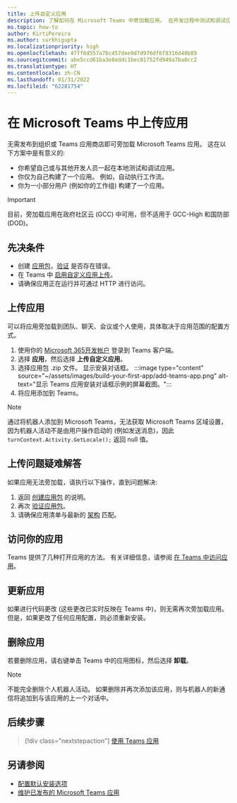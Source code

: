 ```yaml
---
title: 上传自定义应用
description: 了解如何在 Microsoft Teams 中旁加载应用。 在开发过程中测试和调试应用时，旁加载很常见。
ms.topic: how-to
author: KirtiPereira
ms.author: surbhigupta
ms.localizationpriority: high
ms.openlocfilehash: 47ff6d557a76c457dee9d7d976df6f8316d40b89
ms.sourcegitcommit: abe5ccd61ba3e8eddc1bec01752fd949a7ba0cc2
ms.translationtype: HT
ms.contentlocale: zh-CN
ms.lasthandoff: 01/31/2022
ms.locfileid: "62281754"
---
```

# <a name="upload-your-app-in-microsoft-teams"></a>在 Microsoft Teams 中上传应用

无需发布到组织或 Teams 应用商店即可旁加载 Microsoft Teams 应用。 这在以下方案中是有意义的:

* 你希望自己或与其他开发人员一起在本地测试和调试应用。
* 你仅为自己构建了一个应用。 例如，自动执行工作流。
* 你为一小部分用户 (例如你的工作组) 构建了一个应用。

> [!IMPORTANT]
> 目前，旁加载应用在政府社区云 (GCC) 中可用，但不适用于 GCC-High 和国防部 (DOD)。

## <a name="prerequisites"></a>先决条件

* 创建 [应用包](~/concepts/build-and-test/apps-package.md)，[验证](https://dev.teams.microsoft.com/appvalidation.html) 是否存在错误。
* 在 Teams 中 [启用自定义应用上传](~/concepts/build-and-test/prepare-your-o365-tenant.md#enable-custom-teams-apps-and-turn-on-custom-app-uploading)。
* 请确保应用正在运行并可通过 HTTP 进行访问。

## <a name="upload-your-app"></a>上传应用

可以将应用旁加载到团队、聊天、会议或个人使用，具体取决于应用范围的配置方式。

1. 使用你的 [Microsoft 365开发帐户](~/build-your-first-app/build-and-run.md#prerequisites) 登录到 Teams 客户端。
1. 选择 **应用**，然后选择 **上传自定义应用**。
1. 选择应用包 .zip 文件。 显示安装对话框。
:::image type="content" source="~/assets/images/build-your-first-app/add-teams-app.png" alt-text="显示 Teams 应用安装对话框示例的屏幕截图。":::
1. 将应用添加到 Teams。

> [!NOTE]
> 通过将机器人添加到 Microsoft Teams，无法获取 Microsoft Teams 区域设置，因为机器人活动不是由用户操作启动的 (例如发送消息)，因此 `turnContext.Activity.GetLocale();` 返回 null 值。

## <a name="troubleshoot-upload-issues"></a>上传问题疑难解答

如果应用无法旁加载，请执行以下操作，直到问题解决:

1. 返回 [创建应用包](../../concepts/build-and-test/apps-package.md) 的说明。
1. 再次 [验证应用包](https://dev.teams.microsoft.com/appvalidation.html)。
1. 请确保应用清单与最新的 [架构](../../resources/schema/manifest-schema.md) 匹配。

## <a name="access-your-app"></a>访问你的应用

Teams 提供了几种打开应用的方法。 有关详细信息，请参阅 [在 Teams 中访问应用](https://support.microsoft.com/office/access-your-apps-in-teams-0758cb09-9e85-40e7-a974-51df7734646a)。

## <a name="update-your-app"></a>更新应用

如果进行代码更改 (这些更改已实时反映在 Teams 中)，则无需再次旁加载应用。 但是，如果更改了任何应用配置，则必须重新安装。

## <a name="remove-your-app"></a>删除应用

若要删除应用，请右键单击 Teams 中的应用图标，然后选择 **卸载**。

> [!NOTE]
> 不能完全删除个人机器人活动。 如果删除并再次添加该应用，则与机器人的新通信将追加到与该应用的上一个对话中。

## <a name="next-step"></a>后续步骤

> [!div class="nextstepaction"]
> [使用 Teams 应用](https://support.microsoft.com/office/apps-and-services-cc1fba57-9900-4634-8306-2360a40c665b?ui=en-us&rs=en-us&ad=us)

## <a name="see-also"></a>另请参阅

* [配置默认安装选项](~/concepts/deploy-and-publish/add-default-install-scope.md)
* [维护已发布的 Microsoft Teams 应用](~/concepts/deploy-and-publish/appsource/post-publish/overview.md)
